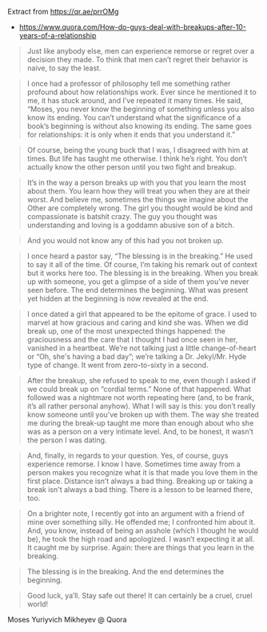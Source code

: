 
Extract from https://qr.ae/prrOMg

- https://www.quora.com/How-do-guys-deal-with-breakups-after-10-years-of-a-relationship

> Just like anybody else, men can experience remorse or regret over a decision they made. To think that men can’t regret their behavior is naive, to say the least.

>I once had a professor of philosophy tell me something rather profound about how relationships work. Ever since he mentioned it to me, it has stuck around, and I’ve repeated it many times. He said, “Moses, you never know the beginning of something unless you also know its ending. You can’t understand what the significance of a book’s beginning is without also knowing its ending. The same goes for relationships: it is only when it ends that you understand it.”

>Of course, being the young buck that I was, I disagreed with him at times. But life has taught me otherwise. I think he’s right. You don’t actually know the other person until you two fight and breakup.

>It’s in the way a person breaks up with you that you learn the most about them. You learn how they will treat you when they are at their worst. And believe me, sometimes the things we imagine about the Other are completely wrong. The girl you thought would be kind and compassionate is batshit crazy. The guy you thought was understanding and loving is a goddamn abusive son of a bitch.

>And you would not know any of this had you not broken up.

>I once heard a pastor say, “The blessing is in the breaking.” He used to say it all of the time. Of course, I’m taking his remark out of context but it works here too. The blessing is in the breaking. When you break up with someone, you get a glimpse of a side of them you’ve never seen before. The end determines the beginning. What was present yet hidden at the beginning is now revealed at the end.

>I once dated a girl that appeared to be the epitome of grace. I used to marvel at how gracious and caring and kind she was. When we did break up, one of the most unexpected things happened: the graciousness and the care that I thought I had once seen in her, vanished in a heartbeat. We’re not talking just a little change-of-heart or “Oh, she's having a bad day”; we’re talking a Dr. Jekyl/Mr. Hyde type of change. It went from zero-to-sixty in a second.

>After the breakup, she refused to speak to me, even though I asked if we could break up on “cordial terms.” None of that happened. What followed was a nightmare not worth repeating here (and, to be frank, it’s all rather personal anyhow). What I will say is this: you don’t really know someone until you’ve broken up with them. The way she treated me during the break-up taught me more than enough about who she was as a person on a very intimate level. And, to be honest, it wasn’t the person I was dating.

>And, finally, in regards to your question. Yes, of course, guys experience remorse. I know I have. Sometimes time away from a person makes you recognize what it is that made you love them in the first place. Distance isn’t always a bad thing. Breaking up or taking a break isn't always a bad thing. There is a lesson to be learned there, too.

>On a brighter note, I recently got into an argument with a friend of mine over something silly. He offended me; I confronted him about it. And, you know, instead of being an asshole (which I thought he would be), he took the high road and apologized. I wasn’t expecting it at all. It caught me by surprise. Again: there are things that you learn in the breaking.

>The blessing is in the breaking. And the end determines the beginning.

>Good luck, ya’ll. Stay safe out there! It can certainly be a cruel, cruel world!

Moses Yuriyvich Mikheyev @ Quora